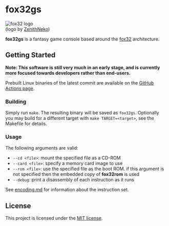 # fox32gs

![fox32 logo](docs/logos/fox32-circle.png)  
(logo by [ZenithNeko](https://zencorner.xyz/contacts.html))

**fox32gs** is a fantasy game console based around the [fox32](https://github.com/fox32-arch/fox32) architecture.

## Getting Started

**Note: This software is still very much in an early stage, and is currently more focused towards developers rather than end-users.**

Prebuilt Linux binaries of the latest commit are available on the [GitHub Actions page](https://github.com/fox32-arch/fox32gs/actions).

### Building

Simply run `make`. The resulting binary will be saved as `fox32gs`. Optionally you may build for a different target with `make TARGET=<target>`, see the Makefile for details.

### Usage

The following arguments are valid:
- `--cd <file>`: mount the specified file as a CD-ROM
- `--card <file>`: specify a memory card image to use
- `--rom <file>`: use the specified file as the boot ROM. if this argument is not specified then the embedded copy of **fox32rom** is used
- `--debug`: print a disassembly of each instruction as it runs

See [encoding.md](docs/encoding.md) for information about the instruction set.

## License
This project is licensed under the [MIT license](LICENSE).
